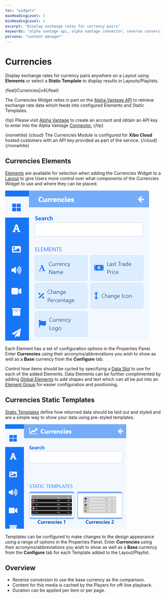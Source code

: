 ```yaml
---
toc: "widgets"
maxHeadingLevel: 3
minHeadingLevel: 2
excerpt: "Display exchange rates for currency pairs"
keywords: "alpha vantage api, alpha vantage connector, reverse conversion, base currency"
persona: "content manager"
---
```


# Currencies

Display exchange rates for currency pairs anywhere on a Layout using **Elements** or select a **Static Template** to display results in Layouts/Playlists.

{feat}Currencies|v4{/feat}

The Currencies Widget relies in part on the [Alpha Vantage API](https://www.alphavantage.co/) to retrieve exchange rate data which feeds into configured Elements and Static Templates.

{tip}
Please visit [Alpha Vantage](https://www.alphavantage.co/support/#api-key) to create an account and obtain an API key to enter into the Alpha Vantage [Connector.](media_modules.html#content-connectors)
{/tip}

{nonwhite}
{cloud}
The Currencies Module is configured for **Xibo Cloud** hosted customers with an API key provided as part of the service.
{/cloud}
{/nonwhite}

## Currencies Elements

[Elements](layouts_editor#content-data-widgets-and-elements) are available for selection when adding the Currencies Widget to a [Layout](layouts_editor.html) to give Users more control over what components of the Currencies Widget to use and where they can be placed.

![Currencies Elements](img/v4_media_modules_currencies_elements.png)

Each Element has a set of configuration options in the Properties Panel.  Enter **Currencies** using their acronyms/abbreviations you wish to show as well as a **Base** currency from the **Configure** tab.

Control how items should be cycled by specifying a [Data Slot](layouts_editor.html#content-data-slots) to use for each of the added Elements. Data Elements can be further complimented by adding [Global Elements](layouts_editor.html#content-global-elements) to add shapes and text which can all be put into an [Element Group](layouts_editor.html#content-grouping-elements) for easier configuration and positioning.

## Currencies Static Templates

[Static Templates](layouts_editor.html#content-static-templates) define how returned data should be laid out and styled and are a simple way to show your data using pre-styled templates.

![Currencies Templates](img/v4_media_modules_currencies_templates.png)



Templates can be configured to make changes to the design appearance using a range of options in the Properties Panel. Enter **Currencies** using their acronyms/abbreviations you wish to show as well as a **Base** currency from the **Configure** tab for each Template added to the Layout/Playlist.

## Overview

- Reverse conversion to use the base currency as the comparison.
- Content for this media is cached by the Players for off-line playback.
- Duration can be applied per item or per page.















